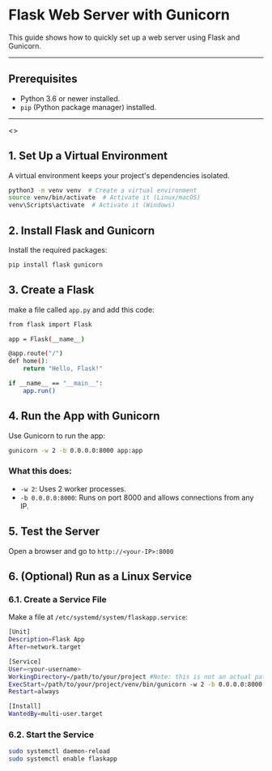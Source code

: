 # Flask Web Server with Gunicorn

This guide shows how to quickly set up a web server using Flask and Gunicorn.

---

## Prerequisites

- Python 3.6 or newer installed.
- `pip` (Python package manager) installed.

---
<>
## 1. Set Up a Virtual Environment

A virtual environment keeps your project's dependencies isolated.

```bash
python3 -m venv venv  # Create a virtual environment
source venv/bin/activate  # Activate it (Linux/macOS)
venv\Scripts\activate  # Activate it (Windows)
```

## 2. Install Flask and Gunicorn

Install the required packages:

```bash
pip install flask gunicorn
```

## 3. Create a Flask 

make a file called ```app.py``` and add this code:

```bash
from flask import Flask

app = Flask(__name__)

@app.route("/")
def home():
    return "Hello, Flask!"

if __name__ == "__main__":
    app.run()
```

## 4. Run the App with Gunicorn
Use Gunicorn to run the app:

```bash
gunicorn -w 2 -b 0.0.0.0:8000 app:app
```

### What this does:
* ```-w 2```: Uses 2 worker processes.
* ```-b 0.0.0.0:8000```: Runs on port 8000 and allows connections from any IP.

## 5. Test the Server
Open a browser and go to ```http://<your-IP>:8000```

## 6. (Optional) Run as a Linux Service
### 6.1. Create a Service File
Make a file at ```/etc/systemd/system/flaskapp.service```:
```bash
[Unit]
Description=Flask App
After=network.target

[Service]
User=<your-username>
WorkingDirectory=/path/to/your/project #Note: this is not an actual path, and you will need to write the actual path yourself.
ExecStart=/path/to/your/project/venv/bin/gunicorn -w 2 -b 0.0.0.0:8000 app:app #Note: Again, this isn't an actual path.
Restart=always

[Install]
WantedBy=multi-user.target
```
### 6.2. Start the Service
```bash
sudo systemctl daemon-reload
sudo systemctl enable flaskapp
```